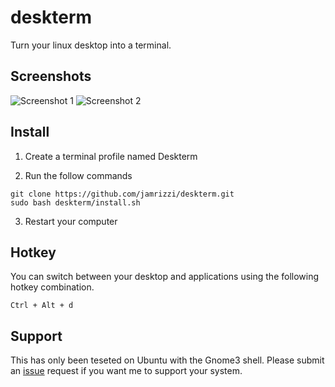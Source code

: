 # deskterm
Turn your linux desktop into a terminal.

## Screenshots
![Screenshot 1](https://drive.google.com/uc?export=view&id=AF1QipNHxGuuKHHa3Nu2QXm35LgqOhBBplgkYHQGjJdS)
![Screenshot 2](https://drive.google.com/uc?export=view&id=1WVasIBgsG7yq629tNUqc0bo0_s0H5wlyoA)

## Install
1. Create a terminal profile named Deskterm

2. Run the follow commands

  ```
  git clone https://github.com/jamrizzi/deskterm.git
  sudo bash deskterm/install.sh
  ```

3. Restart your computer

## Hotkey
You can switch between your desktop and applications using the following hotkey combination.
```
Ctrl + Alt + d
```

## Support
This has only been teseted on Ubuntu with the Gnome3 shell.
Please submit an [issue](https://github.com/jamrizzi/deskterm/issues/new) request if you want me to support your system.
